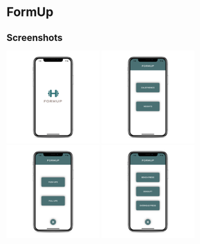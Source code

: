 # FormUp

## Screenshots
<img src="https://github.com/kritinsinghal/formup/blob/master/Images/Simulator%20Screen%20Shot%20-%20iPhone%20X%20-%202019-05-21%20at%2013.16.11_iphonexspacegrey_portrait.png" width="215">  <img src="https://github.com/kritinsinghal/formup/blob/master/Images/Simulator%20Screen%20Shot%20-%20iPhone%20X%20-%202019-05-21%20at%2013.16.37_iphonexspacegrey_portrait.png" width="215">                       <img src="https://github.com/kritinsinghal/formup/blob/master/Images/Simulator%20Screen%20Shot%20-%20iPhone%20X%20-%202019-05-21%20at%2013.16.42_iphonexspacegrey_portrait.png" width="215">                       <img src="https://github.com/kritinsinghal/formup/blob/master/Images/Simulator%20Screen%20Shot%20-%20iPhone%20X%20-%202019-05-21%20at%2013.16.46_iphonexspacegrey_portrait.png" width="215"> 
